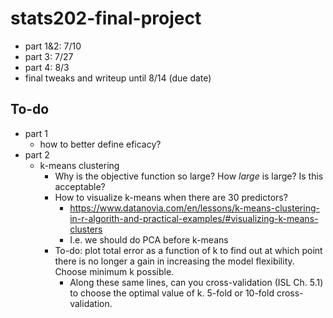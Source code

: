# stats202-final-project
- part 1&2:  7/10
- part 3: 7/27
- part 4: 8/3
- final tweaks and writeup until 8/14 (due date)

## To-do
- part 1
  - how to better define eficacy?
- part 2
  - k-means clustering
    - Why is the objective function so large? How *large* is large? Is this acceptable?
    - How to visualize k-means when there are 30 predictors?
      - <https://www.datanovia.com/en/lessons/k-means-clustering-in-r-algorith-and-practical-examples/#visualizing-k-means-clusters>
      - I.e. we should do PCA before k-means
    - To-do: plot total error as a function of k to find out at which point there is no longer a gain in increasing the model flexibility. Choose minimum k possible.
      - Along these same lines, can you cross-validation (ISL Ch. 5.1) to choose the optimal value of k. 5-fold or 10-fold cross-validation. 
